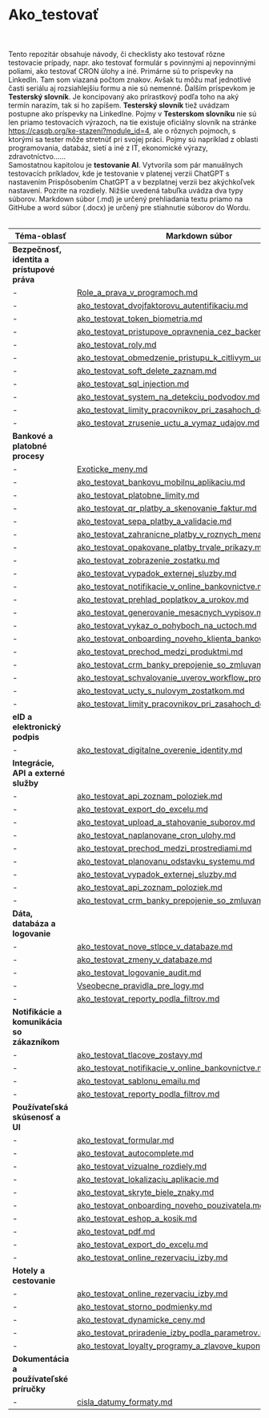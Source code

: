 # Ako_testovať<br><br>

Tento repozitár obsahuje návody, či checklisty ako testovať rôzne testovacie prípady, napr. ako testovať formulár s povinnými aj nepovinnými poliami, ako testovať CRON úlohy a iné. Primárne sú to príspevky na LinkedIn. Tam som viazaná počtom znakov. Avšak tu môžu mať jednotlivé časti seriálu aj rozsiahlejšiu formu a nie sú nemenné. Ďalším príspevkom je **Testerský slovník**. Je koncipovaný ako prírastkový podľa toho na aký termín narazím, tak si ho zapíšem. **Testerský slovník** tiež uvádzam postupne ako príspevky na LinkedIne. Pojmy v **Testerskom slovníku** nie sú len priamo testovacích výrazoch, na tie existuje oficiálny slovník na stránke https://casqb.org/ke-stazeni?module_id=4, ale o rôznych pojmoch, s ktorými sa tester môže stretnúť pri svojej práci. Pojmy sú napríklad z oblasti programovania, databáz, sietí a iné z IT, ekonomické výrazy, zdravotníctvo......<br>
Samostatnou kapitolou je **testovanie AI**. Vytvorila som pár manuálnych testovacích príkladov, kde je testovanie v platenej verzii ChatGPT s nastavením Prispôsobením ChatGPT a v bezplatnej verzii bez akýchkoľvek nastavení. Pozrite na rozdiely. 
Nižšie uvedená tabuľka uvádza dva typy súborov. Markdown súbor (.md) je určený prehliadania textu priamo na GitHube a word súbor (.docx) je určený pre stiahnutie súborov do Wordu. <br><br>

| Téma-oblasť |Markdown súbor | Word súbor na stiahnutie |
| ---|--- | --- |
| **Bezpečnosť, identita a prístupové práva**| | |
| -| [Role_a_prava_v_programoch.md](Ako_testovat_checklisty\Bonusy\Role_a_prava_v_programoch.md)| |
| -|[ako_testovat_dvojfaktorovu_autentifikaciu.md](Ako_testovat_checklisty\ako_testovat_dvojfaktorovu_autentifikaciu.md)| [Ako_testovat_dvojfaktorovu_autentifikaciu.docx](Ako_testovat_checklisty\Na_stiahnutie_docx_subory\Ako_testovat_dvojfaktorovu_autentifikaciu.docx)|
| -|[ako_testovat_token_biometria.md](Ako_testovat_checklisty\ako_testovat_prihlasovanie_token_biometria.md)| [Ako_testovat_token_biometria.docx](Ako_testovat_checklisty\Na_stiahnutie_docx_subory\Ako_testovat_prihlasovanie_token_biometria.docx)|
| -|[ako_testovat_pristupove_opravnenia_cez_backend_alebo_api.md](ako_testovat_checklisty\ako_testovat_pristupove_opravnenia_cez_backend_alebo_api.md)| [Ako_testovat_pristupove_opravnenia_cez_backend_alebo_api.docx](Ako_testovat_checklisty\ako_testovat_pristupove_opravnenia_cez_backend_alebo_api.md)|
| -|[ako_testovat_roly.md](Ako_testovat_checklisty\ako_testovat_roly.md)| [Ako_testovat_roly.docx](Ako_testovat_checklisty\Na_stiahnutie_docx_subory\Ako_testovat_roly.docx)|
| -|[ako_testovat_obmedzenie_pristupu_k_citlivym_udajom.md](Ako_testovat_checklisty\ako_testovat_obmedzenie_pristupu_k_citlivym_udajom.md)| [Ako_testovat_obmedzenie_pristupu_k_citlivym_udajom.docx](Ako_testovat_checklisty\ako_testovat_obmedzenie_pristupu_k_citlivym_udajom.md)|
| -|[ako_testovat_soft_delete_zaznam.md](ako_testovat_checklisty\ako_testovat_soft_delete_zaznam.md)| [Ako_testovat_soft_delete_zaznam.docx](Ako_testovat_checklisty\Na_stiahnutie_docx_subory\Ako_testovat_soft_delete_zaznam.docx)|
| -|[ako_testovat_sql_injection.md](Ako_testovat_checklisty\ako_testovat_sql_injection.md)| [Ako_testovat_sql_injection.docx](Ako_testovat_checklisty\Na_stiahnutie_docx_subory\Ako_testovat_sql_injection.docx) |
| -|[ako_testovat_system_na_detekciu_podvodov.md](Ako_testovat_checklisty\ako_testovat_system_na_detekciu_podvodov.md)| [Ako_testovat_system_na_detekciu_podvodov.docx](Ako_testovat_checklisty\Na_stiahnutie_docx_subory\Ako_testovat_systém_na_detekciu_podvodov.docx)|
| -| [ako_testovat_limity_pracovnikov_pri_zasahoch_do_udajov.md](Ako_testovat_checklisty\Ako_testovat_limity_pracovnikov_pri_zasahoch_do_udajov.md)| [Ako_testovat_limity_pracovnikov_pri_zasahoch_do_udajov.docx](Ako_testovat_checklisty\Na_stiahnutie_docx_subory\Ako_testovat_limity_pracovnikov_pri_zasahoch_do_udajov.docx)|
| -| [ako_testovat_zrusenie_uctu_a_vymaz_udajov.md](Ako_testovat_checklisty\ako_testovat_zrusenie_uctu_a_vymaz_udajov.md)| [Ako_testovat_zrusenie_uctu_a_vymaz_udajov.docx](Ako_testovat_checklisty\Na_stiahnutie_docx_subory\Ako_testovat_zrusenie_uctu_a_vymaz_udajov.docx)|
| **Bankové a platobné procesy**| | |
| -| [Exoticke_meny.md](Ako_testovat_checklisty\Bonusy\Exoticke_meny.md)| |
| -|[ako_testovat_bankovu_mobilnu_aplikaciu.md](Ako_testovat_checklisty\ako_testovat_bankovu_mobilnu_aplikaciu.md)| [Ako_testovat_bankovu_mobilnu_aplikaciu.docx](Ako_testovat_checklisty\Na_stiahnutie_docx_subory\Ako_testovat_bankovu_mobilnu_aplikaciu.docx)|
| -|[ako_testovat_platobne_limity.md](Ako_testovat_checklisty\ako_testovat_platobne_limity.md)| [Ako_testovat_platobne_limity.docx](Ako_testovat_checklisty\Na_stiahnutie_docx_subory\Ako_testovat_platobne_limity.docx)|
| -|[ako_testovat_qr_platby_a_skenovanie_faktur.md](Ako_testovat_checklisty\ako_testovat_qr_platby_a_skenovanie_faktur.md)| [Ako_testovat_qr_platby_a_skenovanie_faktur.docx](Ako_testovat_checklisty\Na_stiahnutie_docx_subory\Ako_testovat_qr_platby_a_skenovanie_faktur.docx)|
| -|[ako_testovat_sepa_platby_a_validacie.md](Ako_testovat_checklisty\ako_testovat_sepa_platby_a_validacie.md)| [Ako_testovat_sepa_platby_a_validacie.docx](Ako_testovat_checklisty\Na_stiahnutie_docx_subory\Ako_testovat_sepa_platby_a_validacie.docx)|
| -|[ako_testovat_zahranicne_platby_v_roznych_menach.md](Ako_testovat_checklisty\ako_testovat_zahranicne_platby_v_roznych_menach.md)| [Ako_testovat_zahranicne_platby_v_roznych_menach.docx](Ako_testovat_checklisty\Na_stiahnutie_docx_subory\Ako_testovat_zahranicne_platby_v_roznych_menach.docx)|
| -|[ako_testovat_opakovane_platby_trvale_prikazy.md](Ako_testovat_checklisty\ako_testovat_opakovane_platby_trvale_prikazy.md)| [Ako_testovat_opakovane_platby_trvale_prikazy.docx](Ako_testovat_checklisty\Na_stiahnutie_docx_subory\Ako_testovat_opakovane_platby_trvale_prikazy.docx)|
| -|[ako_testovat_zobrazenie_zostatku.md](Ako_testovat_checklisty\ako_testovat_zobrazenie_zostatku.md)| [Ako_testovat_zobrazenie_zostatku.docx](Ako_testovat_checklisty\Na_stiahnutie_docx_subory\Ako_testovat_zobrazenie_zostatku.docx)|
| -|[ako_testovat_vypadok_externej_sluzby.md](Ako_testovat_checklisty\ako_testovat_vypadok_externej_sluzby.md)| [Ako_testovat_vypadok_externej_sluzby.docx](Ako_testovat_checklisty\Na_stiahnutie_docx_subory\Ako_testovat_vypadok_externej_sluzby.docx)|
| -|[ako_testovat_notifikacie_v_online_bankovnictve.md](Ako_testovat_checklisty\ako_testovat_notifikacie_v_online_bankovnictve.md)| [Ako_testovat_notifikacie_v_online_bankovnictve.docx](Ako_testovat_checklisty\Na_stiahnutie_docx_subory\Ako_testovat_notifikacie_v_online_bankovnictve.docx)|
| -| [ako_testovat_prehlad_poplatkov_a_urokov.md](Ako_testovat_checklisty\ako_testovat_prehlad_poplatkov_a_urokov.md)| [Ako_testovat_prehlad_poplatkov_a_urokov.docx](Ako_testovat_checklisty\Na_stiahnutie_docx_subory\Ako_testovat_prehlad_poplatkov_a_urokov.docx)|
| -| [ako_testovat_generovanie_mesacnych_vypisov.md](Ako_testovat_checklisty\ako_testovat_generovanie_mesacnych_vypisov.md)| [Ako_testovat_generovanie_mesacnych_vypisov.docx](Ako_testovat_checklisty\Na_stiahnutie_docx_subory\Ako_testovat_generovanie_mesacnych_vypisov.docx)|
| -| [ako_testovat_vykaz_o_pohyboch_na_uctoch.md](Ako_testovat_checklisty\ako_testovat_vykaz_o_pohyboch_na_ucte.md)| [Ako_testovat_vykaz_o_pohyboch_na_uctoch.docx](Ako_testovat_checklisty\Na_stiahnutie_docx_subory\Ako_testovat_vykaz_o_pohyboch_na_ucte.docx)|
| -| [ako_testovat_onboarding_noveho_klienta_bankovej_aplikacii.md](Ako_testovat_checklisty\ako_testovat_onboarding_noveho_klienta_v_bankovej_aplikacii.md)| [Ako_testovat_onboarding_noveho_klienta_v_bankovej_aplikacii.docx](Ako_testovat_checklisty\Na_stiahnutie_docx_subory\Ako_testovat_onboarding_noveho_klienta_v_bankovej_aplikacii.docx)|
| -| [ako_testovat_prechod_medzi_produktmi.md](Ako_testovat_checklisty\ako_testovat_prechod_medzi_produktmi.md)| [Ako_testovat_prechod_medzi_produktmi.docx](Ako_testovat_checklisty\Na_stiahnutie_docx_subory\Ako_testovat_prechod_medzi_produktmi.docx)|
| -| [ako_testovat_crm_banky_prepojenie_so_zmluvami.md](Ako_testovat_checklisty/ako_testovat_crm_banky_prepojenie_so_zmluvami.md)| [Ako_testovat_crm_banky_prepojenie_so_zmluvami.docx](Ako_testovat_checklisty\Na_stiahnutie_docx_subory\Ako_testovat_crm_banky_prepojenie_so_zmluvami.docx)|
| -| [ako_testovat_schvalovanie_uverov_workflow_procesov.md](Ako_testovat_checklisty\ako_testovat_schvalovanie_uverov_workflow_procesov.md)| [Ako_testovat_schvalovanie_uverov_workflow_procesov.docx](Ako_testovat_checklisty\Na_stiahnutie_docx_subory\Ako_testovat_schvalovanie_uverov_workflow_procesov.docx)|
| -| [ako_testovat_ucty_s_nulovym_zostatkom.md](Ako_testovat_checklisty\ako_testovat_ucty_s_nulovym_zostatkom.md)| [Ako_testovat_ucty_s_nulovym_zostatkom.docx](Ako_testovat_checklisty\Na_stiahnutie_docx_subory\Ako_testovat_ucty_s_nulovym_zapornym_zostatkom.docx)|
| -| [ako_testovat_limity_pracovnikov_pri_zasahoch_do_udajov.md](Ako_testovat_checklisty\Ako_testovat_limity_pracovnikov_pri_zasahoch_do_udajov.md)| [Ako_testovat_limity_pracovnikov_pri_zasahoch_do_udajov.docx](Ako_testovat_checklisty\Na_stiahnutie_docx_subory\Ako_testovat_limity_pracovnikov_pri_zasahoch_do_udajov.docx)|
| **eID a elektronický podpis**| | |
| -| [ako_testovat_digitalne_overenie_identity.md](Ako_testovat_checklisty\ako_testovat_digitalne_overenie_identity.md)| [Ako_otestovat_digitalne_overenie_identity.docx](Ako_testovat_checklisty\Na_stiahnutie_docx_subory\Akotestovat_digitalne_overenie_identity.docx)|
| **Integrácie, API a externé služby**| | |
| -|[ako_testovat_api_zoznam_poloziek.md](Ako_testovat_checklisty\ako_testovat_api_zoznam_poloziek.md)| [Ako_testovat_api_zoznam_poloziek.docx](Ako_testovat_checklisty\Na_stiahnutie_docx_subory\Ako_testovať_api_zoznam_poloziek.docx) |
| -|[ako_testovat_export_do_excelu.md](Ako_testovat_checklisty\ako_testovat_export_do_excelu.md) | [Ako_testovat_export_do_excelu.docx](Ako_testovat_checklisty\Na_stiahnutie_docx_subory\Ako_testovat_export_do_excelu.docx) |
| -|[ako_testovat_upload_a_stahovanie_suborov.md](Ako_testovat_checklisty\ako_testovat_upload_a_stahovanie_suborov.md)| [Ako_testovat_upload_a_stahovanie_suborov.docx](Ako_testovat_checklisty\Na_stiahnutie_docx_subory\Ako_testovat_upload_a_stahovanie_suborov.docx)|
| -|[ako_testovat_naplanovane_cron_ulohy.md](Ako_testovat_checklisty\ako_testovat_naplanovane_cron_ulohy.md) | [Ako_testovat_naplanovane_cron_ulohy.docx](Ako_testovat_checklisty\Na_stiahnutie_docx_subory\Ako_testovat_naplanovane_cron_ulohy.docx) |
| -|[ako_testovat_prechod_medzi_prostrediami.md](Ako_testovat_checklisty\ako_testovat_prechod_medzi_prostrediami.md)| [Ako_testovat_medzi_prostrediami.docx](Ako_testovat_checklisty\Na_stiahnutie_docx_subory\Ako_testovat_prechod_medzi_prostrediami.docx)|
| -|[ako_testovat_planovanu_odstavku_systemu.md](Ako_testovat_checklisty\ako_testovat_planovanu_odstavku_systemu.md)| [Ako_testovat_planovanu_odstavku_systemu.docx](Ako_testovat_checklisty\Na_stiahnutie_docx_subory\Ako_testovat_planovanu_odstavku_systemu.docx)|
| -|[ako_testovat_vypadok_externej_sluzby.md](Ako_testovat_checklisty\ako_testovat_vypadok_externej_sluzby.md)| [Ako_testovat_vypadok_externej_sluzby.docx](Ako_testovat_checklisty\Na_stiahnutie_docx_subory\Ako_testovat_vypadok_externej_sluzby.docx)|
| -|[ako_testovat_api_zoznam_poloziek.md](Ako_testovat_checklisty\ako_testovat_api_zoznam_poloziek.md)| [Ako_testovat_api_zoznam_poloziek.docx](Ako_testovat_checklisty\Na_stiahnutie_docx_subory\Ako_testovať_api_zoznam_poloziek.docx) |
| -| [ako_testovat_crm_banky_prepojenie_so_zmluvami.md](Ako_testovat_checklisty/ako_testovat_crm_banky_prepojenie_so_zmluvami.md)| [Ako_testovat_crm_banky_prepojenie_so_zmluvami.docx](Ako_testovat_checklisty\Na_stiahnutie_docx_subory\Ako_testovat_crm_banky_prepojenie_so_zmluvami.docx)|
| **Dáta, databáza a logovanie**| | |
| -|[ako_testovat_nove_stlpce_v_databaze.md](Ako_testovat_checklisty\ako_testovat_nove_stlpce_v_databaze.md)| [Ako_testovat_nove_stlpce_v_databaze.docx](Ako_testovat_checklisty\Na_stiahnutie_docx_subory\Ako_testovat_nove_stlpce_v_databaze.docx)|
| -|[ako_testovat_zmeny_v_databaze.md](Ako_testovat_checklisty\ako_testovat_zmeny_v_databaze.md)| [Ako_testovat_zmeny_v_databaze.docx](Ako_testovat_checklisty\Na_stiahnutie_docx_subory\Ako_testovat_zmeny_v_databaze.docx)|
| -|[ako_testovat_logovanie_audit.md](Ako_testovat_checklisty\ako_testovat_logovanie_audit.md)| [Ako_testovat_logovanie_audit.docx](Ako_testovat_checklisty\Na_stiahnutie_docx_subory\Ako_testovat_logovanie_audit.docx) |
| -| [Vseobecne_pravidla_pre_logy.md](Ako_testovat_checklisty\Bonusy\Vseobecne_pravidla_pre_logy.md)| |
| -|[ako_testovat_reporty_podla_filtrov.md](Ako_testovat_checklisty\ako_testovat_reporty_podla_filtrov.md)| [Ako_testovat_reporty_podla_filtrov.docx](Ako_testovat_checklisty\Na_stiahnutie_docx_subory\Ako_testovat_reporty_podla_filtrov.docx)|
| **Notifikácie a komunikácia so zákazníkom**| | |
| -|[ako_testovat_tlacove_zostavy.md](Ako_testovat_checklisty\ako_testovat_tlacove_zostavy.md)| [Ako_testovat_tlacove_zostavy.docx](Ako_testovat_checklisty\Na_stiahnutie_docx_subory\Ako_testovat_tlacove_zostavy.docx)|
| -|[ako_testovat_notifikacie_v_online_bankovnictve.md](Ako_testovat_checklisty\ako_testovat_notifikacie_v_online_bankovnictve.md)| [Ako_testovat_notifikacie_v_online_bankovnictve.docx](Ako_testovat_checklisty\Na_stiahnutie_docx_subory\Ako_testovat_notifikacie_v_online_bankovnictve.docx)|
|- |[ako_testovat_sablonu_emailu.md](Ako_testovat_checklisty\ako_testovat_sablonu_emailu.md) | [Ako_testovat_sablonu_emailu.docx](Ako_testovat_checklisty\Na_stiahnutie_docx_subory\Ako_testovat_sablonu_emailu.docx) |
| -|[ako_testovat_reporty_podla_filtrov.md](Ako_testovat_checklisty\ako_testovat_reporty_podla_filtrov.md)| [Ako_testovat_reporty_podla_filtrov.docx](Ako_testovat_checklisty\Na_stiahnutie_docx_subory\Ako_testovat_reporty_podla_filtrov.docx)|
| **Používateľská skúsenosť a UI**| | |
| -|[ako_testovat_formular.md](Ako_testovat_checklisty\ako_testovat_formular.md) | [Ako_testovat_formular.docx](Ako_testovat_checklisty\Na_stiahnutie_docx_subory\Ako_testovat_formular.docx) |
| -|[ako_testovat_autocomplete.md](Ako_testovat_checklisty\ako_testovat_autocomplete.md)| [Ako_testovat_autocomplete.docx](Ako_testovat_checklisty\Na_stiahnutie_docx_subory\Ako_testovat_autocomplete.docx)|
| -|[ako_testovat_vizualne_rozdiely.md](Ako_testovat_checklisty\ako_testovat_vizualne_rozdiely.md)| [Ako_testovat_vizualne_rozdiely.docx](Ako_testovat_checklisty\Na_stiahnutie_docx_subory\Ako_testovat_vizualne_rozdiely.docx)|
| -|[ako_testovat_lokalizaciu_aplikacie.md](Ako_testovat_checklisty\ako_testovat_lokalizaciu_aplikacie.md) | [Ako_testovat_lokalizaciu_aplikacie.docx](Ako_testovat_checklisty\Na_stiahnutie_docx_subory\Ako_testovat_lokalizaciu_aplikacie.docx) |
| -|[ako_testovat_skryte_biele_znaky.md](Ako_testovat_checklisty\ako_testovat_skryte_biele_znaky.md) | [Ako_testovat_skryte_biele_znaky.docx](Ako_testovat_checklisty\Na_stiahnutie_docx_subory\Ako_testovat_skryte_biele_znaky.docx) |
| -|[ako_testovat_onboarding_noveho_pouzivatela.md](Ako_testovat_checklisty\ako_testovat_onboarding_noveho_pouzivatela.md)| [Ako_testovat_onboarding_noveho_pouzivatela.docx](Ako_testovat_checklisty\Na_stiahnutie_docx_subory\Ako_testovat_onboarding_noveho_pouzivatela.docx)|
| -|[ako_testovat_eshop_a_kosik.md](Ako_testovat_checklisty\ako_testovat_eshop_a_kosik.md)| [Ako_testovat_eshop_a_kosik.docx](Ako_testovat_checklisty\Na_stiahnutie_docx_subory\Ako_testovat_eshop_a_kosik.docx) |
| -|[ako_testovat_pdf.md](Ako_testovat_checklisty\ako_testovat_pdf.md) | [Ako_testovat_pdf.docx](Ako_testovat_checklisty\Na_stiahnutie_docx_subory\Ako_testovat_pdf.docx) |
| -|[ako_testovat_export_do_excelu.md](Ako_testovat_checklisty\ako_testovat_export_do_excelu.md) | [Ako_testovat_export_do_excelu.docx](Ako_testovat_checklisty\Na_stiahnutie_docx_subory\Ako_testovat_export_do_excelu.docx) |
| -| [ako_testovat_online_rezervaciu_izby.md](Ako_testovat_checklisty\ako_testovat_online_rezervaciu_izby.md)| [Ako_testovat_online_rezervaciu_izby.docx](Ako_testovat_checklisty\Na_stiahnutie_docx_subory\Ako_testovat_online_rezervaciu_izby.docx)|
| **Hotely a cestovanie**| | |
| -| [ako_testovat_online_rezervaciu_izby.md](Ako_testovat_checklisty\ako_testovat_online_rezervaciu_izby.md)| [Ako_testovat_online_rezervaciu_izby.docx](Ako_testovat_checklisty\Na_stiahnutie_docx_subory\Ako_testovat_online_rezervaciu_izby.docx)|
| -| [ako_testovat_storno_podmienky.md](Ako_testovat_checklisty\ako_testovat_storno_podmienky.md)| [Ako_testovat_storno_podmienky.docx](Ako_testovat_checklisty\Na_stiahnutie_docx_subory\Ako_testovat_storno_podmienky.docx)|
| -| [ako_testovat_dynamicke_ceny.md](Ako_testovat_checklisty\ako_testovat_dynamicke_ceny.md)| [Ako_testovat_dynamicke_ceny.docx](Ako_testovat_checklisty\Na_stiahnutie_docx_subory\Ako_testovat_dynamicke_ceny.docx)|
| -| [ako_testovat_priradenie_izby_podla_parametrov.md](Ako_testovat_checklisty\ako_testovat_priradenie_izby_podla_parametrov.md)| [Ako_testovat_priradenie_izby_podla_parametrov.docx](Ako_testovat_checklisty\Na_stiahnutie_docx_subory\Ako_testovat_priradenie_izby_podla_parametrov.docx)|
| -| [ako_testovat_loyalty_programy_a_zlavove_kupony.md](Ako_testovat_checklisty\ako_testovat_loyalty_programy_a_zlavove_kupony.md)| [Ako_testovat_loyalty_programy_a_zlavove_kupony.docx](Ako_testovat_checklisty\Na_stiahnutie_docx_subory\Ako_testovat_loyalty_programy_a_zlavove_kupony.docx)|
| **Dokumentácia a používateľské príručky**| | |
| -| [cisla_datumy_formaty.md](Ako_testovat_checklisty\Bonusy\cisla_datumy_formaty.md)| |






























